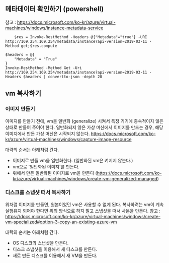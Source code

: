 ## 메타데이터 확인하기 (powershell)
참고 : https://docs.microsoft.com/ko-kr/azure/virtual-machines/windows/instance-metadata-service
```
    $res = Invoke-RestMethod -Headers @{"Metadata"="true"} -URI http://169.254.169.254/metadata/instance?api-version=2019-03-11 -Method get;$res.compute
```

```
$headers = @{
    "Metadata" = "True"
}
Invoke-RestMethod -Method Get -Uri http://169.254.169.254/metadata/instance?api-version=2019-03-11 -Headers $headers | convertto-json -depth 20

```


## vm 복사하기

### 이미지 만들기
이미지를 만들기 전에, vm을 일반화 (generalize) 시켜서 특정 기기에 종속적이지 않은 상태로 만들어 주어야 한다. 일반화되지 않은 가상 머신에서 이미지를 만드는 경우, 해당 이미지에서 만든 가상 머신은 시작되지 않는다. 
https://docs.microsoft.com/ko-kr/azure/virtual-machines/windows/capture-image-resource

대략의 순서는 아래처럼 간다.
* 이미지로 만들 vm을 일반화한다. (일반화된 vm은 켜지지 않는다.)
* vm으로 '일반화된 이미지'를 만든다. 
* 위에서 만든 일반화된 이미지로 vm을 만든다 (https://docs.microsoft.com/ko-kr/azure/virtual-machines/windows/create-vm-generalized-managed)


### 디스크를 스냅샷 떠서 복사하기
위처럼 이미지를 만들면, 원본이었던 vm은 사용할 수 없게 된다. 복사하려는 vm이 계속 실행유지 되어야 한다면 위의 방식으로 하지 말고 스냅샷을 떠서 사본을 만든다. 
참고 : https://docs.microsoft.com/ko-kr/azure/virtual-machines/windows/create-vm-specialized#option-3-copy-an-existing-azure-vm

대략의 순서는 아래처럼 간다. 
* OS 디스크의 스냅샷을 만든다.
* 디스크 스냅샷을 이용해서 새 디스크를 만든다.
* 새로 만든 디스크를 이용해서 새 VM을 만든다.